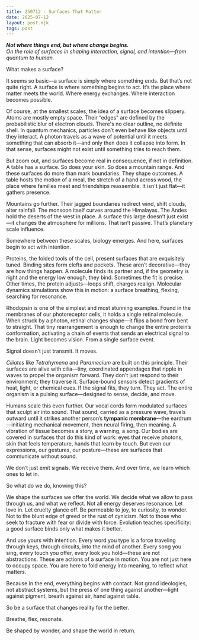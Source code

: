 ```yaml
---
title: 250712 - Surfaces That Matter
date: 2025-07-12
layout: post.njk
tags: post
---
```


**_Not where things end, but where change begins._**  
*On the role of surfaces in shaping interaction, signal, and intention—from quantum to human.*

What makes a surface?

It seems so basic—a surface is simply where something ends. But that’s not quite right. A surface is where something begins to act. It’s the place where matter meets the world. Where energy exchanges. Where interaction becomes possible.

Of course, at the smallest scales, the idea of a surface becomes slippery. Atoms are mostly empty space. Their “edges” are defined by the probabilistic blur of electron clouds. There's no clear outline, no definite shell. In quantum mechanics, particles don’t even behave like objects until they interact. A photon travels as a wave of potential until it meets something that can absorb it—and only then does it collapse into form. In that sense, surfaces might not exist until something tries to reach them.

But zoom out, and surfaces become real in consequence, if not in definition. A table has a surface. So does your skin. So does a mountain range. And these surfaces do more than mark boundaries. They shape outcomes. A table hosts the motion of a meal, the stretch of a hand across wood, the place where families meet and friendships reassemble. It isn't just flat—it gathers presence.

Mountains go further. Their jagged boundaries redirect wind, shift clouds, alter rainfall. The monsoon itself curves around the Himalayas. The Andes hold the deserts of the west in place. A surface this large doesn’t just exist—it changes the atmosphere for millions. That isn’t passive. That’s planetary scale influence.

Somewhere between these scales, biology emerges. And here, surfaces begin to act with intention.

Proteins, the folded tools of the cell, present surfaces that are exquisitely tuned. Binding sites form clefts and pockets. These aren’t decorative—they are how things happen. A molecule finds its partner and, if the geometry is right and the energy low enough, they bind. Sometimes the fit is precise. Other times, the protein adjusts—loops shift, charges realign. Molecular dynamics simulations show this in motion: a surface breathing, flexing, searching for resonance.

Rhodopsin is one of the simplest and most stunning examples. Found in the membranes of our photoreceptor cells, it holds a single retinal molecule. When struck by a photon, retinal changes shape—it flips a bond from bent to straight. That tiny rearrangement is enough to change the entire protein’s conformation, activating a chain of events that sends an electrical signal to the brain. Light becomes vision. From a single surface event.

Signal doesn’t just transmit. It moves.

*Ciliates* like *Tetrahymena* and *Paramecium* are built on this principle. Their surfaces are alive with cilia—tiny, coordinated appendages that ripple in waves to propel the organism forward. They don’t just respond to their environment; they traverse it. Surface-bound sensors detect gradients of heat, light, or chemical cues. If the signal fits, they turn. They act. The entire organism is a pulsing surface—designed to sense, decide, and move.

Humans scale this even further. Our vocal cords form modulated surfaces that sculpt air into sound. That sound, carried as a pressure wave, travels outward until it strikes another person’s **tympanic membrane**—the eardrum—initiating mechanical movement, then neural firing, then meaning. A vibration of tissue becomes a story, a warning, a song. Our bodies are covered in surfaces that do this kind of work: eyes that receive photons, skin that feels temperature, hands that learn by touch. But even our expressions, our gestures, our posture—these are surfaces that communicate without sound.

We don’t just emit signals. We receive them. And over time, we learn which ones to let in.

So what do we do, knowing this?

We shape the surfaces we offer the world. We decide what we allow to pass through us, and what we reflect. Not all energy deserves resonance. Let love in. Let cruelty glance off. Be permeable to joy, to curiosity, to wonder. Not to the blunt edge of greed or the rust of cynicism. Not to those who seek to fracture with fear or divide with force. Evolution teaches specificity: a good surface binds only what makes it better.

And use yours with intention. Every word you type is a force traveling through keys, through circuits, into the mind of another. Every song you sing, every touch you offer, every look you hold—these are not abstractions. These are actions of a surface in motion. You are not just here to occupy space. You are here to fold energy into meaning, to reflect what matters.

Because in the end, everything begins with contact. Not grand ideologies, not abstract systems, but the press of one thing against another—light against pigment, breath against air, hand against table.

So be a surface that changes reality for the better.

Breathe, flex, resonate.

Be shaped by wonder, and shape the world in return.